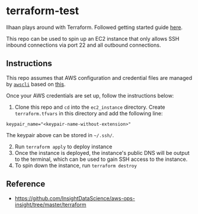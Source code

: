 # terraform-test
Ilhaan plays around with Terraform. Followed getting started guide [here](https://learn.hashicorp.com/terraform/getting-started/). 

This repo can be used to spin up an EC2 instance that only allows SSH inbound connections via port 22 and all outbound connections.  

## Instructions
This repo assumes that AWS configuration and credential files are managed by [`awscli`](https://aws.amazon.com/cli/) based on [this](https://docs.aws.amazon.com/cli/latest/userguide/cli-configure-files.html). 

Once your AWS credentials are set up, follow the instructions below: 

1. Clone this repo and `cd` into the `ec2_instance` directory. Create `terraform.tfvars` in this directory and add the following line: 
```
keypair_name="<keypair-name-without-extension>"
```
The keypair above can be stored in `~/.ssh/`. 

2. Run `terraform apply` to deploy instance 
3. Once the instance is deployed, the instance's public DNS will be output to the terminal, which can be used to gain SSH access to the instance. 
4. To spin down the instance, run `terraform destroy`

## Reference 
* https://github.com/InsightDataScience/aws-ops-insight/tree/master/terraform
